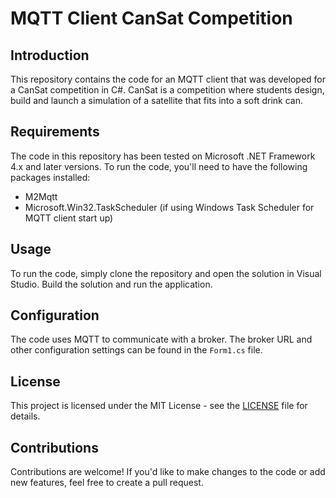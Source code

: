 # MQTT Client CanSat Competition

## Introduction

This repository contains the code for an MQTT client that was developed for a CanSat competition in C#. CanSat is a competition where students design, build and launch a simulation of a satellite that fits into a soft drink can.

## Requirements

The code in this repository has been tested on Microsoft .NET Framework 4.x and later versions. To run the code, you'll need to have the following packages installed:
- M2Mqtt
- Microsoft.Win32.TaskScheduler (if using Windows Task Scheduler for MQTT client start up)

## Usage

To run the code, simply clone the repository and open the solution in Visual Studio. Build the solution and run the application.

## Configuration

The code uses MQTT to communicate with a broker. The broker URL and other configuration settings can be found in the `Form1.cs` file.

## License

This project is licensed under the MIT License - see the [LICENSE](LICENSE) file for details.

## Contributions

Contributions are welcome! If you'd like to make changes to the code or add new features, feel free to create a pull request.
